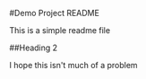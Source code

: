  #Demo Project README
 
 This is a simple readme file
 
 ##Heading 2
 
I hope this isn't much of a problem
